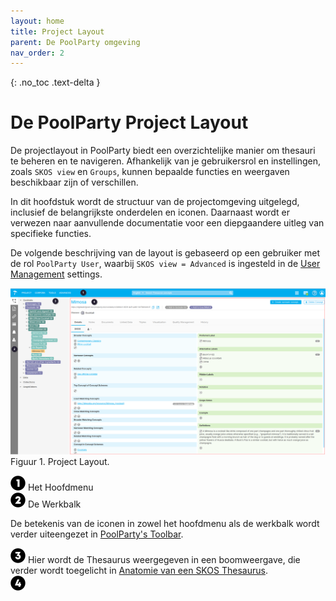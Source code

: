 ```yaml
---
layout: home
title: Project Layout
parent: De PoolParty omgeving
nav_order: 2
---
```


{: .no_toc .text-delta }

<script>
{% include js/custom.js %}
</script>

<!-- Overlay (only once) -->
<div id="overlay" 
     style="display: none; 
            position: fixed; 
            top: 0; 
            left: 0; 
            width: 100%; 
            height: 100%; 
            background: rgba(0, 0, 0, 0.8); 
            justify-content: center; 
            align-items: center; 
            z-index: 1000;">
  
  <img id="zoomImage" 
       alt="Zoomed Image" 
       style="max-width: 90%; 
              max-height: 90%; 
              cursor: zoom-out;" 
       onclick="closeZoom()" />
</div>

# De PoolParty Project Layout  

De projectlayout in PoolParty biedt een overzichtelijke manier om thesauri te beheren en te navigeren. Afhankelijk van je gebruikersrol en instellingen, zoals `SKOS view` en `Groups`, kunnen bepaalde functies en weergaven beschikbaar zijn of verschillen.  

In dit hoofdstuk wordt de structuur van de projectomgeving uitgelegd, inclusief de belangrijkste onderdelen en iconen. Daarnaast wordt er verwezen naar aanvullende documentatie voor een diepgaandere uitleg van specifieke functies.

De volgende beschrijving van de layout is gebaseerd op een gebruiker met de rol `PoolParty User`, waarbij `SKOS view = Advanced` is ingesteld in de [User Management]() settings.


<img src="project-layout1.png" 
     alt="Project Image 1" 
     style="width: 800px; cursor: zoom-in;" 
     onclick="openZoom('project-layout1.png')" />
Figuur 1. Project Layout.

![Image](../icon01.png) Het Hoofdmenu  
![Image](../icon02.png) De Werkbalk  

De betekenis van de iconen in zowel het hoofdmenu als de werkbalk wordt verder uiteengezet in [PoolParty's Toolbar]().

![Image](../icon03.png) Hier wordt de Thesaurus weergegeven in een boomweergave, die verder wordt toegelicht in [Anatomie van een SKOS Thesaurus]().  
![Image](../icon04.png) 